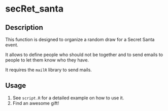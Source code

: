 secRet_santa
============

Description
-----------

This function is designed to organize a random draw for a Secret Santa event.

It allows to define people who should not be together and to send emails to
people to let them know who they have.

It requires the `mailR` library to send mails.


Usage
-----

1. See `script.R` for a detailed example on how to use it.
2. Find an awesome gift!
